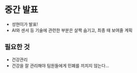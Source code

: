 # 중간 발표

- 성현이가 발표!
- AI와 센서 등 기술에 관련한 부분은 살짝 숨기고, 최종 때 보여줄 계획

## 필요한 것

- 건강관리
- 건강을 잘 관리해야 팀원들에게 민폐를 끼치지 않는다...
